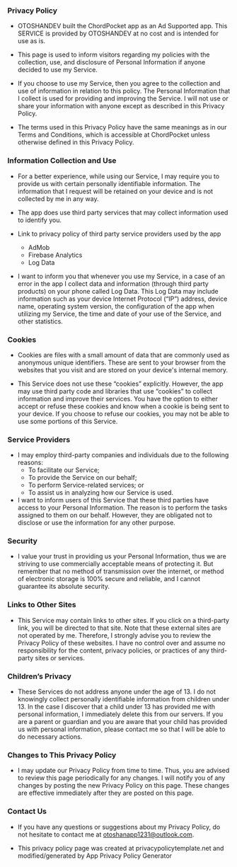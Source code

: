### Privacy Policy  

- OTOSHANDEV built the ChordPocket app as an Ad Supported app. This SERVICE is provided by OTOSHANDEV at no cost and is intended for use as is.  

- This page is used to inform visitors regarding my policies with the collection, use, and disclosure of Personal Information if anyone decided to use my Service.  

- If you choose to use my Service, then you agree to the collection and use of information in relation to this policy. The Personal Information that I collect is used for providing and improving the Service. I will not use or share your information with anyone except as described in this Privacy Policy.

- The terms used in this Privacy Policy have the same meanings as in our Terms and Conditions, which is accessible at ChordPocket unless otherwise defined in this Privacy Policy.

### Information Collection and Use

- For a better experience, while using our Service, I may require you to provide us with certain personally identifiable information. The information that I request will be retained on your device and is not collected by me in any way.

- The app does use third party services that may collect information used to identify you.

- Link to privacy policy of third party service providers used by the app
    - AdMob
    - Firebase Analytics
    - Log Data

- I want to inform you that whenever you use my Service, in a case of an error in the app I collect data and information (through third party products) on your phone called Log Data. This Log Data may include information such as your device Internet Protocol (“IP”) address, device name, operating system version, the configuration of the app when utilizing my Service, the time and date of your use of the Service, and other statistics.

### Cookies

- Cookies are files with a small amount of data that are commonly used as anonymous unique identifiers. These are sent to your browser from the websites that you visit and are stored on your device's internal memory.

- This Service does not use these “cookies” explicitly. However, the app may use third party code and libraries that use “cookies” to collect information and improve their services. You have the option to either accept or refuse these cookies and know when a cookie is being sent to your device. If you choose to refuse our cookies, you may not be able to use some portions of this Service.

### Service Providers

- I may employ third-party companies and individuals due to the following reasons:
    - To facilitate our Service;
    - To provide the Service on our behalf;
    - To perform Service-related services; or
    - To assist us in analyzing how our Service is used.
- I want to inform users of this Service that these third parties have access to your Personal Information. The reason is to perform the tasks assigned to them on our behalf. However, they are obligated not to disclose or use the information for any other purpose.

### Security

- I value your trust in providing us your Personal Information, thus we are striving to use commercially acceptable means of protecting it. But remember that no method of transmission over the internet, or method of electronic storage is 100% secure and reliable, and I cannot guarantee its absolute security.

### Links to Other Sites

- This Service may contain links to other sites. If you click on a third-party link, you will be directed to that site. Note that these external sites are not operated by me. Therefore, I strongly advise you to review the Privacy Policy of these websites. I have no control over and assume no responsibility for the content, privacy policies, or practices of any third-party sites or services.

### Children’s Privacy

- These Services do not address anyone under the age of 13. I do not knowingly collect personally identifiable information from children under 13. In the case I discover that a child under 13 has provided me with personal information, I immediately delete this from our servers. If you are a parent or guardian and you are aware that your child has provided us with personal information, please contact me so that I will be able to do necessary actions.

### Changes to This Privacy Policy

- I may update our Privacy Policy from time to time. Thus, you are advised to review this page periodically for any changes. I will notify you of any changes by posting the new Privacy Policy on this page. These changes are effective immediately after they are posted on this page.

### Contact Us

- If you have any questions or suggestions about my Privacy Policy, do not hesitate to contact me at otoshanapp1231@outlook.com.

- This privacy policy page was created at privacypolicytemplate.net and modified/generated by App Privacy Policy Generator
